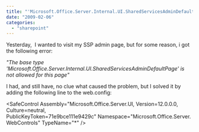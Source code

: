 ```yaml
---
title: "'Microsoft.Office.Server.Internal.UI.SharedServicesAdminDefaultPage' is not allowed for this page"
date: "2009-02-06"
categories: 
  - "sharepoint"
---
```


Yesterday,  I wanted to visit my SSP admin page, but for some reason, i got the following error:

_"The base type 'Microsoft.Office.Server.Internal.UI.SharedServicesAdminDefaultPage' is not allowed for this page"_

I had, and still have, no clue what caused the problem, but I solved it by adding the following line to the web.config:

<SafeControl Assembly="Microsoft.Office.Server.UI, Version=12.0.0.0, Culture=neutral, PublicKeyToken=71e9bce111e9429c" Namespace="Microsoft.Office.Server.WebControls" TypeName="\*" />
